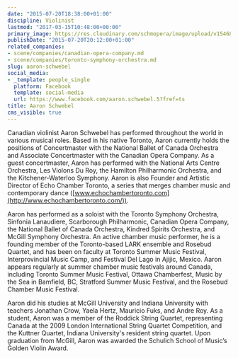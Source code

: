 ```yaml
---
date: "2015-07-20T18:38:00+01:00"
discipline: Violinist
lastmod: "2017-03-15T10:48:00+00:00"
primary_image: https://res.cloudinary.com/schmopera/image/upload/v1546831005/media/2019/01/AaronSchwebel.jpg
publishDate: "2015-07-20T20:12:00+01:00"
related_companies:
- scene/companies/canadian-opera-company.md
- scene/companies/toronto-symphony-orchestra.md
slug: aaron-schwebel
social_media:
- _template: people_single
  platform: Facebook
  template: social-media
  url: https://www.facebook.com/aaron.schwebel.5?fref=ts
title: Aaron Schwebel
cms_visible: true
---
```

Canadian violinist Aaron Schwebel has performed throughout the world in various musical roles. Based in his native Toronto, Aaron currently holds the positions of Concertmaster with the National Ballet of Canada Orchestra and Associate Concertmaster with the Canadian Opera Company. As a guest concertmaster, Aaron has performed with the National Arts Centre Orchestra, Les Violons Du Roy, the Hamilton Philharmonic Orchestra, and the Kitchener-Waterloo Symphony. Aaron is also Founder and Artistic Director of Echo Chamber Toronto, a series that merges chamber music and contemporary dance ([www.echochambertoronto.com](http://www.echochambertoronto.com/)).

Aaron has performed as a soloist with the Toronto Symphony Orchestra, Sinfonia Lanaudiere, Scarborough Philharmonic, Canadian Opera Company, the National Ballet of Canada Orchestra, Kindred Spirits Orchestra, and McGill Symphony Orchestra. An active chamber music performer, he is a founding member of the Toronto-based LARK ensemble and Rosebud Quartet, and has been on faculty at Toronto Summer Music Festival, Interprovincial Music Camp, and Festival Del Lago in Ajijic, Mexico. Aaron appears regularly at summer chamber music festivals around Canada, including Toronto Summer Music Festival, Ottawa Chamberfest, Music by the Sea in Bamfield, BC, Stratford Summer Music Festival, and the Rosebud Chamber Music Festival.

Aaron did his studies at McGill University and Indiana University with teachers Jonathan Crow, Yaela Hertz, Mauricio Fuks, and Andre Roy. As a student, Aaron was a member of the Roddick String Quartet, representing Canada at the 2009 London International String Quartet Competition, and the Kuttner Quartet, Indiana University's resident string quartet. Upon graduation from McGill, Aaron was awarded the Schulich School of Music’s Golden Violin Award.